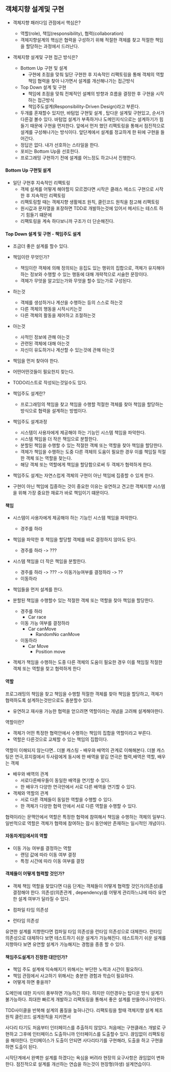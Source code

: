 ## 객체지향 설계및 구현
- 객체지향 패러다임 관점에서 핵심은?
    - 역할(role), 책임(responsibility), 협력(collaboration)
    - 객체지향설계의 핵심은 협력을 구성하기 위해 적절한 객체를 찾고 적절한 책임을 할당하는 과정에서 드러난다.

- 객체지향 설계및 구현 접근 방식은?
    - Bottom Up 구현 및 설계
        - 구현에 초점을 맞춰 일단 구현한 후 지속적인 리팩토링을 통해 객체의 역할 책임 협력을 찾아
        나가면서 설계를 개선해나가는 접근방식
    - Top Down 설계 및 구현
        - 책임에 초점을 맞춰 전체적인 설꼐의 방향과 흐름을 결정한 후 구현을 시작하는 접근방식
        - 책임주도설계(Responsibility-Driven Design)라고 부른다.
    - 두개를 혼재할수 있지만, 바텀업 구현및 설계 , 탑다운 설계및 구현있고,
    순서가 다른걸 볼수 있다. 바텀업 설계가 부족하거나 도메인지식으로는 설계하기가 힘들기 때문에
    구현을 먼저한다. 앞에서 먼저 했던 리팩토링을 통해서 점진적으로 설계를 구성해나가는 방식이다.
    앞단계에서 설계를 정교하게 한 뒤에 구현을 들어간다.
    - 정답은 없다. 내가 선호하는 스타일을 한다.
    - 포비는 Bottom Up을 선호한다.
    - 프로그래밍 구현하기 전에 설계를 어느정도 하고나서 진행한다.
    
        
#### Bottom Up 구현및 설계
- 일단 구현후 지속적인 리팩토링
    - 객체 설계를 어떻게 해야할지 모르겠다면 시작은 클래스 메소드 구현으로 시작한 후 지속적인 리팩토링
    - 리팩토링할 때는 객체지향 생활체조 원칙, 클린코드 원칙을 참고해 리팩토링
    - 원시값과 문자열을 포장하면 TDD로 개발하는것에 있어서 메서드는 테스트 하기 힘들기 떄문에
    - 리팩토링을 계속 하다보니까 구조가 더 단순해진다.
    
#### Top Down 설계 및 구현 - 책임주도 설계
- 조금더 좋은 설계를 할수 있다.
- 책임이란 무엇인가?
    - 책임이란 객체에 의해 정의되는 응집도 있는 행위의 집합으로,
    객체가 유지해야하는 정보와 수행할 수 있는 행동에 대해 개략적으로 서술한 문장이다.
    - 객체가 무엇을 알고있는가와 무엇을 할수 있는가로 구성된다.
    
- 하는것
    - 객체를 생성하거나 계산을 수행하는 등의 스스로 하는것
    - 다른 객체의 행동을 시작시키는것
    - 다른 객체의 활동을 제어하고 조절하는것
- 아는것
    - 사적인 정보에 관해 아는것
    - 관련된 객체에 대해 아는것
    - 자신이 유도하거나 계산할 수 있는것에 관해 아는것

- 책임을 먼저 찾아야 한다.
- 어떤어떤것들이 필요한지 찾는다.
- TODO리스트로 작성되는것일수도 있다.

- 책임주도 설계란?
    - 프로그래밍의 책임을 찾고 책임을 수행할 적절한 객체를 찾아 책임을 할당하는 방식으로 협력을 설계하는 방법이다.
    
- 책임주도 설계과정
    - 시스템이 사용자에게 제공해야 하는 기능인 시스템 책임을 파악한다.
    - 시스템 책임을 더 작은 책임으로 분할한다.
    - 분할된 책임을 수행할 수 있는 적절한 객체 또는 역할을 찾아 책임을 할당한다.
    - 객체가 책임을 수행하는 도중 다른 객체의 도움이 필요한 경우 이를 책임질 적절한 객체 또는 역할을 찾는다.
    - 해당 객체 또는 역할에게 책임을 할당함으로써 두 객체가 협력하게 한다.
    
- 책임주도 설계는 자연스럽게 객체의 구현이 아닌 책임에 집중할 수 있게 한다.
- 구현이 아닌 책임에 집중하는 것이 중요한 이유는 유연하고 견고한 객체지향 시스템을 위해 가장 중요한 재료가
바로 책임이기 떄문이다.


#### 책임
- 시스템이 사용자에게 제공해야 하는 기능인 시스템 책임을 파악한다.
    - 경주를 하라
    
- 책임을 파악한 후 책임을 할당할 객체를 바로 결정하지 않아도 된다.
    - 경주를 하라 -> ???
- 시스템 책임을 더 작은 책임을 분할한다.
    - 경주를 하라 -> ??? -> 이동가능여부를 결정하라 -> ?? 
    - 이동하라
- 책임들을 먼저 설계를 한다.
- 분할된 책임을 수행할수 있는 적절한 객체 또는 역할을 찾아 책임을 할당한다.
    - 경주를 하라
        - Car race
    - 이동 가능 여부를 결정하라
        - Car canMove
            - RandomNo canMove
    - 이동하라
        - Car Move
            - Position move
- 객체가 책임을 수행하는 도중 다른 객체의 도움이 필요한 경우 이를 책임질 적절한 객체 또는 역할을 찾고
  협력하게 한다

#### 역할
프로그래밍의 책임을 찾고 책임을 수행할 적절한 객체를 찾아 책임을 할당하고, 객체가 협력하도록 설계하는것만으로도 충분할수 있다.
- 유연하고 재사용 가능한 협력을 얻으려면 역할이라는 개념을 고려해 설계해야한다.

역할이란?
- 객체가 어떤 특정한 협력안에서 수행하는 책임의 집합을 역할이라고 부른다.
- 역할은 다른것으로 교체할 수 있는 책임의 집합이다.

역할이 이해되지 않는다면..
더블 캐스팅 - 배우와 배역의 관계로 이해해본다.
더블 캐스팅은 연극,뮤지컬에서 두사람에게 동시에 한 배역을 맡김
연극은 협력,배역은 역할, 배우는 객체

- 배우와 배역의 관계
    - 서로다른배우들이 동일한 배역을 연기할 수 있다.
    - 한 배우가 다양한 연극안에서 서로 다른 배역을 연기할 수 있다.
- 객체와 역할의 관계
    - 서로 다른 객체들이 동일한 역할을 수행할 수 있다.
    - 한 객체가 다양한 협력 안에서 서로 다른 역할을 수행할 수 있다.

협력이라는 문맥안에서 역할은 특정한 협력에 참여해서 책임을 수행하는 객체의 일부다.
일반적으로 역할은 객체가 협력에 참여하는 잠시 동안에만 존재하는 일시적인 개념이다.

#### 자동차게임에서의 역할
- 이동 가능 여부를 결정하는 역할
    - 랜덤 값에 따라 이동 여부 결정
    - 특정 시간에 따라 이동 여부를 결정
    
#### 객체들이 어떻게 협력할 것인가?
- 객체 책임 역할을 찾았다면 다음 단계는 객체들이 어떻게 협력할 것인가(의존성)를 결정해야 한다.
의존성(의존관계 , dependency)를 어떻게 관리하느냐에 따라 유연한 설계 여부가 달라질 수 있다.

- 컴파일 타임 의존성
- 런타임 의존성

유연한 설계를 지향한다면 컴파일 타임 의존성을 런타임 의존성으로 대체한다.
런타임 의존성으로 대체하다 보면 테스트하기 쉬운 설계가 가능해진다.
테스트하기 쉬운 설계를 지향하다 보면 유연할 설계가 가능해지는 경험을 종종 할 수 있다.

#### 책임주도설계가 진정한 대안인가?
- 책임 주도 설계에 익숙해지기 위해서는 부단한 노력과 시간이 필요하다.
- 책임 관점에서 사고하기 위해서는 충분한 경험과 학습이 필요하다.
- 어떻게 하면 좋을까?

도메인에 대한 지식이 풍부하면 가능하긴 하다.
하지만 이런경우는 탑다운 방식 설계가 불가능하다.
최대한 빠르게 개발하고 리팩토링을 통해서 좋은 설계를 만들어나가야한다.

TDD사이클을 반복해 설계의 품질을 높혀나간다.
리팩토링을 할때 객체지향 설계 체조원칙 클린코드 설계원칙을 지키면서

사다리 타기도 처음부터 인터페이스를 추출하지 않았다.
처음에는 구현클래스 개발로 구현하고 그후에 인터페이스 도출하니까 인터페이스를 도출할수 있다.
끊임없이 리팩토링을 해야한다.
인터페이스가 도출이 안되면 사다리타기를 구현해라, 도출을 하고 구현을 하면 도출이 된다.

시작단계에서 완벽한 설계를 하겠다는 욕심을 버려라
현장의 요구사항은 끊임없이 변화한다.
점진적으로 설계를 개선하는 연습을 하는것이 현장형(야생) 설계연습이다.

